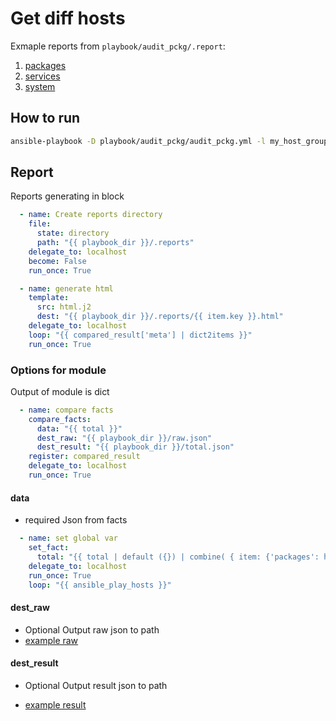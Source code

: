 # Get diff hosts

Exmaple reports from `playbook/audit_pckg/.report`:

1. [packages](https://htmlpreview.github.io/?https://github.com/HappyFX/ansible_audit_module/blob/master/playbook/audit_pckg/.reports/packages.html)
1. [services](https://htmlpreview.github.io/?https://github.com/HappyFX/ansible_audit_module/blob/master/playbook/audit_pckg/.reports/services.html)
1. [system](https://htmlpreview.github.io/?https://github.com/HappyFX/ansible_audit_module/blob/master/playbook/audit_pckg/.reports/system.html)

## How to run

```bash
ansible-playbook -D playbook/audit_pckg/audit_pckg.yml -l my_host_group
```

## Report

Reports generating in block

```yml
  - name: Create reports directory
    file:
      state: directory
      path: "{{ playbook_dir }}/.reports"
    delegate_to: localhost
    become: False
    run_once: True

  - name: generate html
    template:
      src: html.j2
      dest: "{{ playbook_dir }}/.reports/{{ item.key }}.html"
    delegate_to: localhost
    loop: "{{ compared_result['meta'] | dict2items }}"
    run_once: True
```

### Options for module

Output of module is dict

```yml
  - name: compare facts
    compare_facts:
      data: "{{ total }}"
      dest_raw: "{{ playbook_dir }}/raw.json"
      dest_result: "{{ playbook_dir }}/total.json"
    register: compared_result
    delegate_to: localhost
    run_once: True
```

#### data

* required
Json from facts

```yml
  - name: set global var
    set_fact:
      total: "{{ total | default ({}) | combine( { item: {'packages': hostvars[item].ansible_facts.packages, 'services': hostvars[item].ansible_facts.services, 'system': {hostvars[item].ansible_distribution: hostvars[item].ansible_distribution_version} } } ) }}"
    delegate_to: localhost
    run_once: True
    loop: "{{ ansible_play_hosts }}"
```

#### dest_raw

* Optional
Output raw json to path
* [example raw](playbook/audit_pckg/raw.json)

#### dest_result

* Optional
Output result json to path

* [example result](playbook/audit_pckg/total.json)
